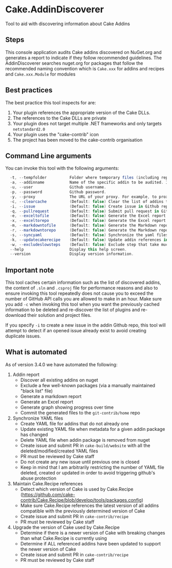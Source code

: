 # Cake.AddinDiscoverer
Tool to aid with discovering information about Cake Addins

## Steps
This console application audits Cake addins discovered on NuGet.org and generates a report to indicate if they follow recommended guidelines. 
The AddinDiscoverer searches nuget.org for packages that follow the recommended naming convention which is `Cake.xxx` for addins and recipes and `Cake.xxx.Module` for modules

## Best practices

The best practice this tool inspects for are:

1. Your plugin references the appropriate version of the Cake DLLs.
2. The references to the Cake DLLs are private
3. Your plugin does not target multiple .NET frameworks and only targets `netstandard2.0`
4. Your plugin uses the "cake-contrib" icon
5. The project has been moved to the cake-contrib organisation

## Command Line arguments

You can invoke this tool with the following arguments:

```csharp
  -t, --tempfolder          Folder where temporary files (including reports) are saved.
  -a, --addinname           Name of the specific addin to be audited. If omitted, all addins are audited.
  -u, --user                Github username.
  -p, --password            Github password.
  -y, --proxy               The URL of your proxy. For example, to proxy request through Fiddler use: 'http://localhost:8888'.
  -c, --clearcache          (Default: false) Clear the list of addins that was previously cached.
  -i, --issue               (Default: false) Create issue in Github repositories that do not meet recommendations.
  -q, --pullrequest         (Default: false) Submit pull request in Github repositories to fix recommendations.
  -e, --exceltofile         (Default: false) Generate the Excel report and write to a file.
  -x, --exceltorepo         (Default: false) Generate the Excel report and commit to cake-contrib repo.
  -m, --markdowntofile      (Default: false) Generate the Markdown report and write to a file.
  -r, --markdowntorepo      (Default: false) Generate the Markdown report and commit to cake-contrib repo.
  -s, --syncyaml            (Default: false) Synchronize the yaml files on Cake's web site with the packages discovered on NuGet.
  -k, --updatecakerecipe    (Default: false) Update addin references in CakeRecipe.
  -w, --excludeslowsteps    (Default: false) Exclude step that take much time (such as GetGithubStats and CheckUsingCakeRecipe).
  --help                    Display this help screen.
  --version                 Display version information.
```

## Important note

This tool caches certain information such as the list of discovered addins, the content of `.sln` and `.csproj` file for performance reasons and also to ensure invoking this tool repeatedly does not cause you to exceed the number of GitHub API calls you are allowed to make in an hour. Make sure you add `-c` when invoking this tool when you want the previously cached information to be deleted and re-discover the list of plugins and re-download their solution and project files.

If you specify `-i` to create a new issue in the addin Github repo, this tool will attempt to detect if an opened issue already exist to avoid creating duplicate issues.

## What is automated

As of version 3.4.0 we have automated the following:
1. Addin report
	- Discover all existing addins on nuget
	- Exclude a few well-known packages (via a manually maintained "black list" file)
	- Generate a markdown report
	- Generate an Excel report
	- Generate graph showing progress over time
	- Commit the generated files to the `git-contrib/home` repo
2. Synchronize YAML files
	- Create YAML file for addins that do not already one
	- Update existing YAML file when metadata for a given addin package has changed
	- Delete YAML file when addin package is removed from nuget
	- Create issue and submit PR in `cake-build/website` with all the deleted/modified/created YAML files
	- PR must be reviewed by Cake staff
	- Do not create any new issue until previous one is closed
	- Keep in mind that I am arbitrarily restricting the number of YAML file deleted, created or updated in order to avoid triggering github's abuse protection
3. Maintain Cake.Recipe references
	- Detect which version of Cake is used by Cake.Recipe (https://github.com/cake-contrib/Cake.Recipe/blob/develop/tools/packages.config)
	- Make sure Cake.Recipe references the latest version of all addins compatible with the previously determined version of Cake
	- Create issue and submit PR in `cake-contrib/recipe`
	- PR must be reviewed by Cake staff
4. Upgrade the version of Cake used by Cake.Recipe
	- Determine if there is a newer version of Cake with breaking changes than what Cake.Recipe is currently using
	- Determine if ALL referenced addins have been updated to support the newer version of Cake
	- Create issue and submit PR in `cake-contrib/recipe`
	- PR must be reviewed by Cake staff
